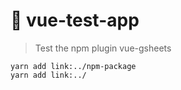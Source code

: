 # :dolphin: vue-test-app

> Test the npm plugin vue-gsheets

```
yarn add link:../npm-package
yarn add link:../
```